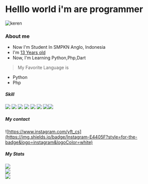
# **Helllo world i'm are programmer**
![keren](https://media4.giphy.com/media/v1.Y2lkPTc5MGI3NjExNnNqN2p4MDFuZzM1NDJ1aW5taDJkbHVreWVmZzQ0andiODlhb2pjdyZlcD12MV9pbnRlcm5hbF9naWZfYnlfaWQmY3Q9Zw/ON14Xiy1Ix2CLkXM0V/giphy.gif)

### About me
* Now I'm Student In SMPKN Anglo, Indonesia
* I'm <ins>13 Years old</ins>
* Now, I'm Learning Python,Php,Dart
> My Favorite Language is 
* Python
* Php

##### Skill
<img src="https://img.shields.io/badge/MySQL-005C84?style=for-the-badge&logo=mysql&logoColor=white"/>
<img src="https://img.shields.io/badge/phpmyadmin-6C78AF?style=for-the-badge&logo=phpmyadmin&logoColor=white"/>
<img src="https://img.shields.io/badge/PHP-777BB4?style=for-the-badge&logo=php&logoColor=white"/>
<img src="https://img.shields.io/badge/Python-FFD43B?style=for-the-badge&logo=python&logoColor=blue"/>
<img src="https://img.shields.io/badge/CSS3-1572B6?style=for-the-badge&logo=css3&logoColor=white"/>
<img src="https://img.shields.io/badge/HTML5-E34F26?style=for-the-badge&logo=html5&logoColor=white"/>
<img src="https://img.shields.io/badge/Django-092E20?style=for-the-badge&logo=django&logoColor=green"/><img src="https://img.shields.io/badge/Laravel-FF2D20?style=for-the-badge&logo=laravel&logoColor=white"/>

##### My contact

![https://www.instagram.com/yft_cs](https://img.shields.io/badge/Instagram-E4405F?style=for-the-badge&logo=instagram&logoColor=white)


##### My Stats
![](https://github-readme-stats.vercel.app/api?username=Yafetcs123&hide_border=false&include_all_commits=true&count_private=true&show_icons=true&theme=radical)<br/>
![](https://nirzak-streak-stats.vercel.app/?user=Yafetcs123&theme=dark&hide_border=false)<br/>
![](https://github-readme-stats.vercel.app/api/top-langs/?username=Yafetcs123&theme=dark&hide_border=false&include_all_commits=true&count_private=true&layout=compact)
